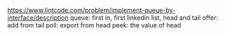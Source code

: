 https://www.lintcode.com/problem/implement-queue-by-interface/description
queue: first in, first
linkedin list, head and tail
offer: add from tail
poll: export from head
peek: the value of head
